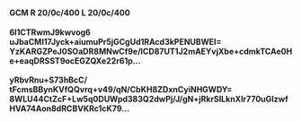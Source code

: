 #### GCM R 20/0c/400 L 20/0c/400
**6l1CTRwmJ9kwvog6**<br/>**uJbaCMI17Jyck+aiumuPr5jGCgUd1RAcd3kPENUBWEI=**<br/>**YzKARGZPeJ0SOaDR8MNwCf9e/ICD87UT1J2mAEYvjXbe+cdmkTCAe0He+eaqDRSST9ocEGZQXe22r61p...**<br/><br/>
**yRbvRnu+S73hBcC/**<br/>**tFcmsBBynKVfQQvrq+v49/qN/CbKH8ZDxnCyiNHGWDY=**<br/>**8WLU44CtZcF+Lw5q0DUWpd383Q2dwPj/J/gN+jRkrSILknXIr770uGIzwfHVA74Aon8dRCBVKRc1cK79...**